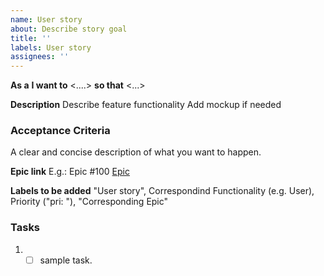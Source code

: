 ```yaml
---
name: User story
about: Describe story goal
title: ''
labels: User story
assignees: ''
---
```


**As a** <role> **I want to** <....> **so that** <...>

**Description**
Describe feature functionality
Add mockup if needed

### Acceptance Criteria

A clear and concise description of what you want to happen.

**Epic link**
E.g.: Epic #100 [Epic](https://jira.softserve.academy/browse/100)

**Labels to be added**
"User story", Correspondind Functionality (e.g. User), Priority ("pri: "), "Corresponding Epic"

### Tasks

1.  - [ ] sample task.
